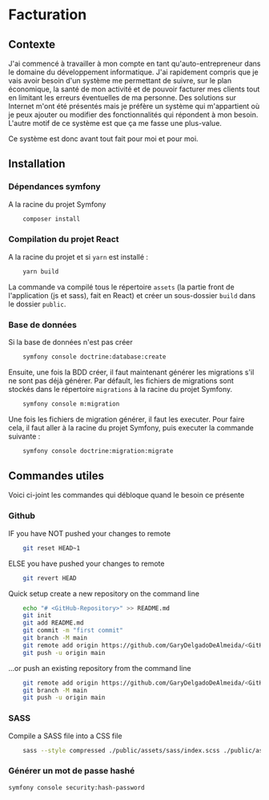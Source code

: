 # Facturation

## Contexte

J'ai commencé à travailler à mon compte en tant qu'auto-entrepreneur dans le domaine du développement informatique. J'ai rapidement compris que je vais avoir besoin d'un système me permettant de suivre, sur le plan économique, la santé de mon activité et de pouvoir facturer mes clients tout en limitant les erreurs éventuelles de ma personne. Des solutions sur Internet m'ont été présentés mais je préfère un système qui m'appartient où je peux ajouter ou modifier des fonctionnalités qui répondent à mon besoin. L'autre motif de ce système est que ça me fasse une plus-value.

Ce système est donc avant tout fait pour moi et pour moi.

## Installation

### Dépendances symfony

A la racine du projet Symfony
```bash
    composer install
```

### Compilation du projet React

A la racine du projet et si `yarn` est installé :
```bash
    yarn build
```

La commande va compilé tous le répertoire `assets` (la partie front de l'application (js et sass), fait en React) et créer un sous-dossier `build` dans le dossier `public`.

### Base de données

Si la base de données n'est pas créer
```bash
    symfony console doctrine:database:create
```

Ensuite, une fois la BDD créer, il faut maintenant générer les migrations s'il ne sont pas déjà générer. Par défault, les fichiers de migrations sont stockés dans le répertoire `migrations` à la racine du projet Symfony.
```bash
    symfony console m:migration
```

Une fois les fichiers de migration générer, il faut les executer. Pour faire cela, il faut aller à la racine du projet Symfony, puis executer la commande suivante :
```bash
    symfony console doctrine:migration:migrate
```

## Commandes utiles

Voici ci-joint les commandes qui débloque quand le besoin ce présente

### Github

IF you have NOT pushed your changes to remote
```bash
    git reset HEAD~1
```

ELSE you have pushed your changes to remote
```bash
    git revert HEAD
```

Quick setup create a new repository on the command line

```bash
    echo "# <GitHub-Repository>" >> README.md
    git init
    git add README.md
    git commit -m "first commit"
    git branch -M main
    git remote add origin https://github.com/GaryDelgadoDeAlmeida/<GitHub-Repository>.git
    git push -u origin main
```

…or push an existing repository from the command line
```bash
    git remote add origin https://github.com/GaryDelgadoDeAlmeida/<GitHub-Repository>.git
    git branch -M main
    git push -u origin main
```

### SASS

Compile a SASS file into a CSS file
```bash
    sass --style compressed ./public/assets/sass/index.scss ./public/assets/build/index.css
```

### Générer un mot de passe hashé
```bash
symfony console security:hash-password
```